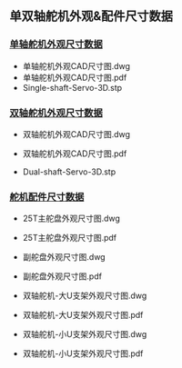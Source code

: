 ## 单双轴舵机外观&配件尺寸数据



### [单轴舵机外观尺寸数据](https://github.com/servodevelop/servo-dimension/tree/main/%E5%8D%95%E8%BD%B4%E8%88%B5%E6%9C%BA%E5%A4%96%E8%A7%82CAD%E5%B0%BA%E5%AF%B8-3D%E6%95%B0%E6%8D%AE)

- 单轴舵机外观CAD尺寸图.dwg
- 单轴舵机外观CAD尺寸图.pdf
- Single-shaft-Servo-3D.stp



### [双轴舵机外观尺寸数据](https://github.com/servodevelop/servo-dimension/tree/main/%E5%8F%8C%E8%BD%B4%E8%88%B5%E6%9C%BA%E5%A4%96%E8%A7%82CAD%E5%B0%BA%E5%AF%B8-3D%E6%95%B0%E6%8D%AE)

- 双轴舵机外观CAD尺寸图.dwg

- 双轴舵机外观CAD尺寸图.pdf

- Dual-shaft-Servo-3D.stp

  

### [舵机配件尺寸数据](https://github.com/servodevelop/servo-dimension/tree/main/%E5%8D%95%E5%8F%8C%E8%BD%B4%E8%88%B5%E6%9C%BA%E9%85%8D%E4%BB%B6%E5%B0%BA%E5%AF%B8%E5%9B%BE)

- 25T主舵盘外观尺寸图.dwg

- 25T主舵盘外观尺寸图.pdf

- 副舵盘外观尺寸图.dwg

- 副舵盘外观尺寸图.pdf

- 双轴舵机-大U支架外观尺寸图.dwg

- 双轴舵机-大U支架外观尺寸图.pdf

- 双轴舵机-小U支架外观尺寸图.dwg

- 双轴舵机-小U支架外观尺寸图.pdf

  
